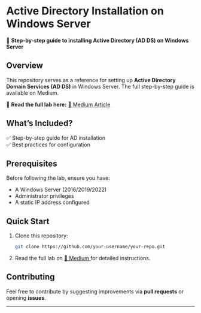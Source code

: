 # **Active Directory Installation on Windows Server**  

🚀 **Step-by-step guide to installing Active Directory (AD DS) on Windows Server**  

## **Overview**  
This repository serves as a reference for setting up **Active Directory Domain Services (AD DS)** in Windows Server. The full step-by-step guide is available on Medium.  

📖 **Read the full lab here:** [🔗 Medium Article](https://medium.com/@ladi.mabela/how-to-install-active-directory-in-windows-server-a-step-by-step-lab-246cc3b7f5ec)  

## **What’s Included?**  
✅ Step-by-step guide for AD installation  
✅ Best practices for configuration  
 
## **Prerequisites**  
Before following the lab, ensure you have:  
- A Windows Server (2016/2019/2022)  
- Administrator privileges  
- A static IP address configured  

## **Quick Start**  
1. Clone this repository:  
   ```sh
   git clone https://github.com/your-username/your-repo.git
   ```
2. Read the full lab on [🔗 Medium ](https://medium.com/@ladi.mabela/how-to-install-active-directory-in-windows-server-a-step-by-step-lab-246cc3b7f5ec) for detailed instructions.  

## **Contributing**  
Feel free to contribute by suggesting improvements via **pull requests** or opening **issues**.  


---

